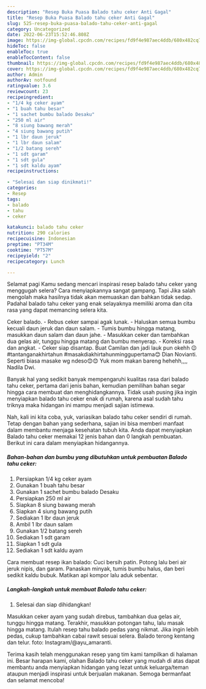 ```yaml
---
description: "Resep Buka Puasa Balado tahu ceker Anti Gagal"
title: "Resep Buka Puasa Balado tahu ceker Anti Gagal"
slug: 525-resep-buka-puasa-balado-tahu-ceker-anti-gagal
category: Uncategorized
date: 2022-06-23T15:52:46.808Z
image: https://img-global.cpcdn.com/recipes/fd9f4e987aec4ddb/680x482cq70/balado-tahu-ceker-foto-resep-utama.jpg
hideToc: false
enableToc: true
enableTocContent: false
thumbnail: https://img-global.cpcdn.com/recipes/fd9f4e987aec4ddb/680x482cq70/balado-tahu-ceker-foto-resep-utama.jpg
cover: https://img-global.cpcdn.com/recipes/fd9f4e987aec4ddb/680x482cq70/balado-tahu-ceker-foto-resep-utama.jpg
author: Admin
authorAv: notfound
ratingvalue: 3.6
reviewcount: 23
recipeingredient:
- "1/4 kg ceker ayam"
- "1 buah tahu besar"
- "1 sachet bumbu balado Desaku"
- "250 ml air"
- "8 siung bawang merah"
- "4 siung bawang putih"
- "1 lbr daun jeruk"
- "1 lbr daun salam"
- "1/2 batang sereh"
- "1 sdt garam"
- "1 sdt gula"
- "1 sdt kaldu ayam"
recipeinstructions:

- "Selesai dan siap dinikmati!"
categories:
- Resep
tags:
- balado
- tahu
- ceker

katakunci: balado tahu ceker 
nutrition: 290 calories
recipecuisine: Indonesian
preptime: "PT34M"
cooktime: "PT57M"
recipeyield: "2"
recipecategory: Lunch

---
```



Selamat pagi Kamu sedang mencari inspirasi resep balado tahu ceker yang menggugah selera? Cara menyiapkannya sangat gampang. Tapi Jika salah mengolah maka hasilnya tidak akan memuaskan dan bahkan tidak sedap. Padahal balado tahu ceker yang enak selayaknya memiliki aroma dan cita rasa yang dapat memancing selera kita.


Ceker balado. - Rebus ceker sampai agak lunak. - Haluskan semua bumbu kecuali daun jeruk dan daun salam. - Tumis bumbu hingga matang, masukkan daun salam dan daun jahe. - Masukkan ceker dan tambahkan dua gelas air, tunggu hingga matang dan bumbu menyerap. - Koreksi rasa dan angkat. - Ceker siap disantap. Buat Camilan dan jadi lauk pun okehh 😉 #tantanganakhirtahun #masakdiakhirtahunminggupertama😊 Dian Novianti. Seperti biasa masake wg ndeso😊😊 Yuk mom makan bareng hehehh,,,, Nadila Dwi.

Banyak hal yang sedikit banyak mempengaruhi kualitas rasa dari balado tahu ceker, pertama dari jenis bahan, kemudian pemilihan bahan segar hingga cara membuat dan menghidangkannya. Tidak usah pusing jika ingin menyiapkan balado tahu ceker enak di rumah, karena asal sudah tahu triknya maka hidangan ini mampu menjadi sajian istimewa.


Nah, kali ini kita coba, yuk, variasikan balado tahu ceker sendiri di rumah. Tetap dengan bahan yang sederhana, sajian ini bisa memberi manfaat dalam membantu menjaga kesehatan tubuh kita. Anda dapat menyiapkan Balado tahu ceker memakai 12 jenis bahan dan 0 langkah pembuatan. Berikut ini cara dalam menyiapkan hidangannya.

<!--inarticleads1-->

##### Bahan-bahan dan bumbu yang dibutuhkan untuk pembuatan Balado tahu ceker:

1. Persiapkan 1/4 kg ceker ayam
1. Gunakan 1 buah tahu besar
1. Gunakan 1 sachet bumbu balado Desaku
1. Persiapkan 250 ml air
1. Siapkan 8 siung bawang merah
1. Siapkan 4 siung bawang putih
1. Sediakan 1 lbr daun jeruk
1. Ambil 1 lbr daun salam
1. Gunakan 1/2 batang sereh
1. Sediakan 1 sdt garam
1. Siapkan 1 sdt gula
1. Sediakan 1 sdt kaldu ayam


Cara membuat resep ikan balado: Cuci bersih patin. Potong lalu beri air jeruk nipis, dan garam. Panaskan minyak, tumis bumbu halus, dan beri sedikit kaldu bubuk. Matikan api kompor lalu aduk sebentar. 

<!--inarticleads2-->

##### Langkah-langkah untuk membuat Balado tahu ceker:


1. Selesai dan siap dihidangkan!

Masukkan ceker ayam yang sudah direbus, tambahkan dua gelas air, tunggu hingga matang. Terakhir, masukkan potongan tahu, lalu masak hingga matang. Itulah resep tahu balado pedas yang nikmat. Jika ingin lebih pedas, cukup tambahkan cabai rawit sesuai selera. Balado terong kentang dan telur. foto: Instagram/@ayu_amaranti. 

Terima kasih telah menggunakan resep yang tim kami tampilkan di halaman ini. Besar harapan kami, olahan Balado tahu ceker yang mudah di atas dapat membantu anda menyiapkan hidangan yang lezat untuk keluarga/teman ataupun menjadi inspirasi untuk berjualan makanan. Semoga bermanfaat dan selamat mencoba!
